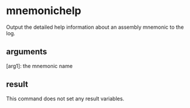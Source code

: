 # mnemonichelp
Output the detailed help information about an assembly mnemonic to the log.

## arguments
[arg1]: the mnemonic name

## result
This command does not set any result variables.
